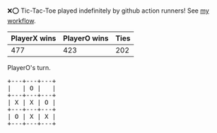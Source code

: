 :x::o: Tic-Tac-Toe played indefinitely by github action runners! See [my workflow](.github/workflows/play.yaml).

|PlayerX wins|PlayerO wins|Ties|
|-|-|-|
|477|423|202|

PlayerO's turn.

<pre>
+---+---+---+
|   | O |   |
+---+---+---+
| X | X | O |
+---+---+---+
| O | X | X |
+---+---+---+
</pre>